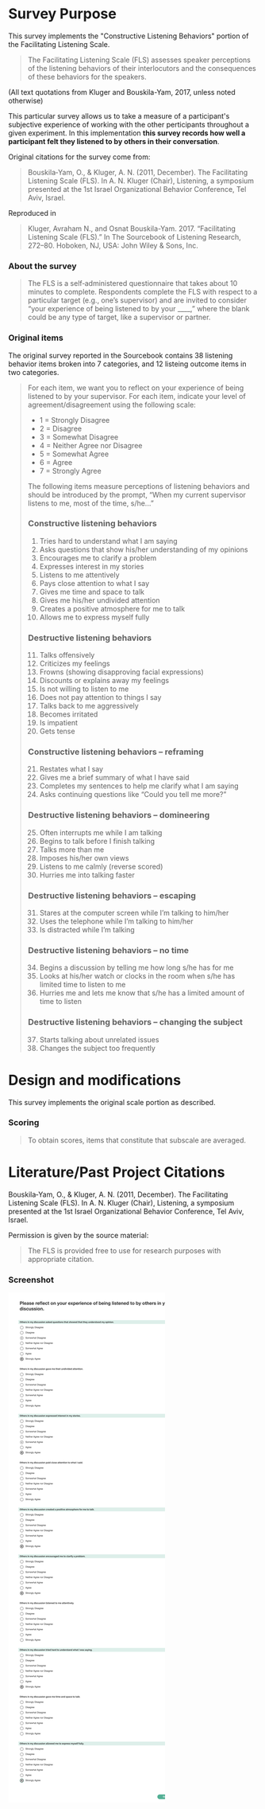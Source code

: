 # Survey Purpose

This survey implements the "Constructive Listening Behaviors" portion of the Facilitating Listening Scale.

> The Facilitating Listening Scale (FLS) assesses speaker perceptions of the listening behaviors of their interlocutors and the consequences of these behaviors for the speakers.

(All text quotations from Kluger and Bouskila-Yam, 2017, unless noted otherwise)

This particular survey allows us to take a measure of a participant's subjective experience of working with the other perticipants throughout a given experiment. In this implementation **this survey records how well a participant felt they listened to by others in their conversation**.

Original citations for the survey come from:

> Bouskila‐Yam, O., & Kluger, A. N. (2011, December). The Facilitating Listening Scale (FLS). In A. N. Kluger (Chair), Listening, a symposium presented at the 1st Israel Organizational Behavior Conference, Tel Aviv, Israel.

Reproduced in

> Kluger, Avraham N., and Osnat Bouskila-Yam. 2017. “Facilitating Listening Scale (FLS).” In The Sourcebook of Listening Research, 272–80. Hoboken, NJ, USA: John Wiley & Sons, Inc.

### About the survey

> The FLS is a self‐administered questionnaire that takes about 10 minutes to complete. Respondents complete the FLS with respect to a particular target (e.g., one’s supervisor) and are invited to consider “your experience of being listened to by your \_\_\_\_,” where the blank could be any type of target, like a supervisor or partner.

### Original items

The original survey reported in the Sourcebook contains 38 listening behavior items broken into 7 categories, and 12 listeing outcome items in two categories.

> For each item, we want you to reflect on your experience of being listened to by your supervisor. For each item, indicate your level of agreement/disagreement using the following scale:
>
> - 1 = Strongly Disagree
> - 2 = Disagree
> - 3 = Somewhat Disagree
> - 4 = Neither Agree nor Disagree
> - 5 = Somewhat Agree
> - 6 = Agree
> - 7 = Strongly Agree
>
> The following items measure perceptions of listening behaviors and should be introduced by the prompt, “When my current supervisor listens to me, most of the time, s/he...”
>
> ### Constructive listening behaviors
>
> 1. Tries hard to understand what I am saying
> 2. Asks questions that show his/her understanding of my opinions
> 3. Encourages me to clarify a problem
> 4. Expresses interest in my stories
> 5. Listens to me attentively
> 6. Pays close attention to what I say
> 7. Gives me time and space to talk
> 8. Gives me his/her undivided attention
> 9. Creates a positive atmosphere for me to talk
> 10. Allows me to express myself fully
>
> ### Destructive listening behaviors
>
> 11. Talks offensively
> 12. Criticizes my feelings
> 13. Frowns (showing disapproving facial expressions)
> 14. Discounts or explains away my feelings
> 15. Is not willing to listen to me
> 16. Does not pay attention to things I say
> 17. Talks back to me aggressively
> 18. Becomes irritated
> 19. Is impatient
> 20. Gets tense
>
> ### Constructive listening behaviors – reframing
>
> 21. Restates what I say
> 22. Gives me a brief summary of what I have said
> 23. Completes my sentences to help me clarify what I am saying
> 24. Asks continuing questions like “Could you tell me more?”
>
> ### Destructive listening behaviors – domineering
>
> 25. Often interrupts me while I am talking
> 26. Begins to talk before I finish talking
> 27. Talks more than me
> 28. Imposes his/her own views
> 29. Listens to me calmly (reverse scored)
> 30. Hurries me into talking faster
>
> ### Destructive listening behaviors – escaping
>
> 31. Stares at the computer screen while I’m talking to him/her
> 32. Uses the telephone while I’m talking to him/her
> 33. Is distracted while I’m talking
>
> ### Destructive listening behaviors – no time
>
> 34. Begins a discussion by telling me how long s/he has for me
> 35. Looks at his/her watch or clocks in the room when s/he has limited time to listen to me
> 36. Hurries me and lets me know that s/he has a limited amount of time to listen
>
> ### Destructive listening behaviors – changing the subject
>
> 37. Starts talking about unrelated issues
> 38. Changes the subject too frequently

# Design and modifications

This survey implements the original scale portion as described.

### Scoring

> To obtain scores, items that constitute that subscale are averaged.

# Literature/Past Project Citations

Bouskila‐Yam, O., & Kluger, A. N. (2011, December). The Facilitating Listening Scale (FLS). In A. N. Kluger (Chair), Listening, a symposium presented at the 1st Israel Organizational Behavior Conference, Tel Aviv, Israel.

Permission is given by the source material:

> The FLS is provided free to use for research purposes with appropriate citation.

### Screenshot

![Screenshot](screenshot.png)
